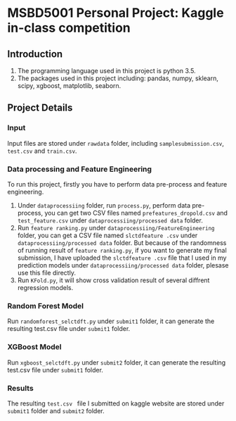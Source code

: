 # MSBD5001 Personal Project: Kaggle in-class competition
## Introduction
1. The programming language used in this project is python 3.5.
2. The packages used in this project including: pandas, numpy, sklearn, scipy, xgboost, matplotlib, seaborn.
## Project Details
### Input
Input files are stored under `rawdata` folder, including `samplesubmission.csv`, `test.csv` and `train.csv`.
### Data processing and Feature Engineering
To run this project, firstly you have to perform data pre-process and feature engineering.
1. Under `dataprocessiing` folder, run `process.py`, perform data pre-process, you can get two CSV files named `prefeatures_dropold.csv` and `test_feature.csv` under `dataprocessiing/processed data` folder.
2. Run `feature ranking.py` under `dataprocessiing/FeatureEngineering` folder, you can get a CSV file named `slctdfeature .csv` under `dataprocessiing/processed data` folder. But because of the randomness of running result of `feature ranking.py`, if you want to generate my final submission, I have uploaded the `slctdfeature .csv` file that I used in my prediction models under `dataprocessiing/processed data` folder, plesase use this file directly.
3. Run `KFold.py`, it will show cross validation result of several diffrent regression models.
### Random Forest Model
Run `randomforest_selctdft.py` under `submit1` folder, it can generate the resulting test.csv file under `submit1` folder.
### XGBoost Model
Run `xgboost_selctdft.py` under `submit2` folder, it can generate the resulting test.csv file under `submit1` folder.
### Results
The resulting `test.csv ` file I submitted on kaggle website are stored under `submit1` folder and `submit2` folder.
